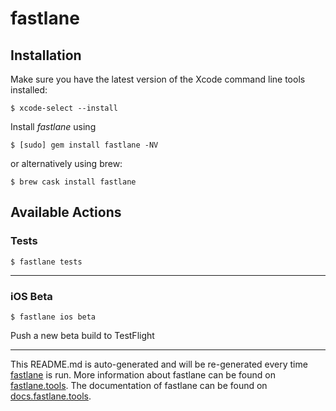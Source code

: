 # fastlane

## Installation

Make sure you have the latest version of the Xcode command line tools installed:

```
$ xcode-select --install
```

Install _fastlane_ using

```
$ [sudo] gem install fastlane -NV
```

or alternatively using brew:

```
$ brew cask install fastlane
```

## Available Actions

### Tests

```
$ fastlane tests
```

---

### iOS Beta

```
$ fastlane ios beta
```

Push a new beta build to TestFlight

---

This README.md is auto-generated and will be re-generated every time [fastlane](https://fastlane.tools) is run.
More information about fastlane can be found on [fastlane.tools](https://fastlane.tools).
The documentation of fastlane can be found on [docs.fastlane.tools](https://docs.fastlane.tools).
